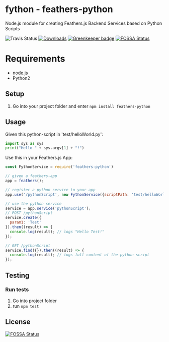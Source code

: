 # fython - feathers-python

Node.js module for creating Feathers.js Backend Services based on Python Scripts

![Travis Status](https://travis-ci.org/pinussilvestrus/feathers-python.svg?branch=master) [![Downloads](https://img.shields.io/npm/dt/feathers-python.svg)](https://www.npmjs.com/package/feathers-python) [![Greenkeeper badge](https://badges.greenkeeper.io/pinussilvestrus/feathers-python.svg)](https://greenkeeper.io/)
[![FOSSA Status](https://app.fossa.io/api/projects/git%2Bgithub.com%2Fpinussilvestrus%2Ffeathers-python.svg?type=shield)](https://app.fossa.io/projects/git%2Bgithub.com%2Fpinussilvestrus%2Ffeathers-python?ref=badge_shield)

# Requirements

* node.js
* Python2

## Setup

1. Go into your project folder and enter `npm install feathers-python`

## Usage

Given this python-script in 'test/helloWorld.py':

```python
import sys as sys
print("Hello " + sys.argv[1] + "!")
```

Use this in your Feathers.js App:

```js
const FythonService = require('feathers-python')

// given a feathers-app
app = feathers();

// register a python service to your app
app.use('/pythonScript', new FythonService({scriptPath: 'test/helloWorld.py'}));

// use the python service
service = app.service('pythonScript');
// POST /pythonScript
service.create({
  param1: 'Test'
}).then((result) => {
  console.log(result); // logs "Hello Test!"
});

// GET /pythonScript
service.find({}).then((result) => {
  console.log(result); // logs full content of the python script
});
```

## Testing

### Run tests

1. Go into project folder
2. run `npm test`




## License
[![FOSSA Status](https://app.fossa.io/api/projects/git%2Bgithub.com%2Fpinussilvestrus%2Ffeathers-python.svg?type=large)](https://app.fossa.io/projects/git%2Bgithub.com%2Fpinussilvestrus%2Ffeathers-python?ref=badge_large)
